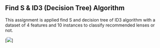 ## Find S & ID3 (Decision Tree) Algorithm

This assignment is applied find S and decision tree of ID3 algorithm with a dataset of 4 features and 10 instances to classify recommended lenses or not.

[<img src="https://ibb.co/ygwtXrZ">]

